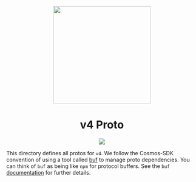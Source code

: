 <p align="center"><img src="https://dydx.exchange/icon.svg?" width="256" /></p>

<h1 align="center">v4 Proto</h1>

<div align="center">
  <a href="https://github.com/dydxprotocol/v4-chain/actions/workflows/proto.yml?query=branch%3Amain" style="text-decoration:none;">
    <img src="https://github.com/dydxprotocol/v4-chain/actions/workflows/proto.yml/badge.svg?branch=main" />
  </a>
</div>

This directory defines all protos for `v4`. We follow the Cosmos-SDK convention of using a tool called
[buf](https://github.com/bufbuild/buf) to manage proto dependencies. You can think of `buf` as being like `npm` for
protocol buffers. See the `buf` [documentation](https://docs.buf.build/how-to/iterate-on-modules#update-dependencies)
for further details.
